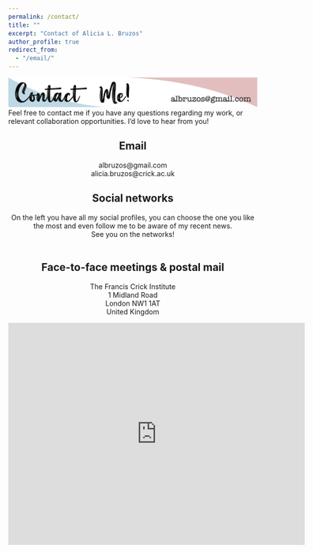 ```yaml
---
permalink: /contact/
title: ""
excerpt: "Contact of Alicia L. Bruzos"
author_profile: true
redirect_from: 
  - "/email/"
---
```


<img src='/images/ContactMe_v1.png'>  
Feel free to contact me if you have any questions regarding my work, or relevant collaboration opportunities. I’d love to hear from you!  

<h2 align="center">Email</h2>

<p align="center">
albruzos@gmail.com  <br>
alicia.bruzos@crick.ac.uk  <br>
</p>

<h2 align="center">Social networks</h2>

<p align="center">
On the left you have all my social profiles, you can choose the one you like the most and even follow me to be aware of my recent news. <br>
See you on the networks! <br>
<br>
</p>

<h2 align="center">Face-to-face meetings & postal mail</h2>

<p align="center">
The Francis Crick Institute  <br>
1 Midland Road  <br>
London NW1 1AT  <br>
United Kingdom  <br>
</p>


<p align="center"><iframe src="https://www.google.com/maps/embed?pb=!1m18!1m12!1m3!1d2481.99790390351!2d-0.13092878423839782!3d51.531598279639184!2m3!1f0!2f0!3f0!3m2!1i1024!2i768!4f13.1!3m3!1m2!1s0x48761b2356c7b3d9%3A0xb8647f199e3caae7!2sFrancis%20Crick%20Institute!5e0!3m2!1sen!2suk!4v1657903565479!5m2!1sen!2suk" width="600" height="450" style="border:0;" allowfullscreen="" loading="lazy" referrerpolicy="no-referrer-when-downgrade"></iframe></p>


<!---

### Face-to-face and postal mail:
The Francis Crick Institute  
1 Midland Road  
London NW1 1AT  
United Kingdom  

### E-mail:
albruzos@gmail.com  
alicia.bruzos@crick.ac.uk  

### Social networks:
On the left you have all my social profiles, you can choose the one you like the most and even follow me to be aware of my recent news. See you on the networks! [@BruzosAliciaL](https://twitter.com/BruzosAliciaL)  


[LinkedIn](https://www.linkedin.com/in/alicialopezbruzos)  
[ResearchGate](https://www.researchgate.net/profile/Alicia-Bruzos)
--->
